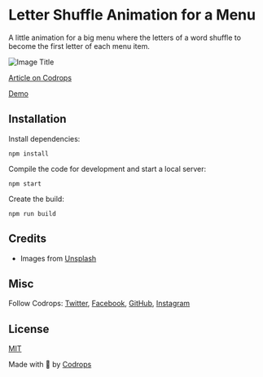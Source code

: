 # Letter Shuffle Animation for a Menu

A little animation for a big menu where the letters of a word shuffle to become the first letter of each menu item.

![Image Title](https://tympanus.net/codrops/wp-content/uploads/2022/03/shufflemenu_feat.jpg)

[Article on Codrops](https://tympanus.net/codrops/?p=59837)

[Demo](http://tympanus.net/Development/LetterShuffleMenu/)


## Installation

Install dependencies:

```
npm install
```

Compile the code for development and start a local server:

```
npm start
```

Create the build:

```
npm run build
```

## Credits

- Images from [Unsplash](https://unsplash.com/)

## Misc

Follow Codrops: [Twitter](http://www.twitter.com/codrops), [Facebook](http://www.facebook.com/codrops), [GitHub](https://github.com/codrops), [Instagram](https://www.instagram.com/codropsss/)

## License
[MIT](LICENSE)

Made with :blue_heart:  by [Codrops](http://www.codrops.com)





